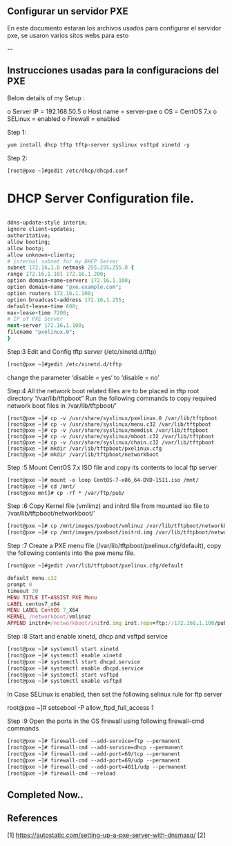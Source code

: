 ## Configurar un servidor PXE
En este documento estaran los archivos usados para configurar el servidor pxe, se usaron varios sitos webs para esto


--
## Instrucciones usadas para la configuracions del PXE
Below details of my Setup :


o Server IP = 192.168.50.5
o Host name = server-pxe
o OS = CentOS 7.x
o SELinux = enabled
o Firewall = enabled




Step 1:
```apache
yum install dhcp tftp tftp-server syslinux vsftpd xinetd -y

```


Step 2:
```apache
[root@pxe ~]#gedit /etc/dhcp/dhcpd.conf
```
# DHCP Server Configuration file.
```ruby

ddns-update-style interim;
ignore client-updates;
authoritative;
allow booting;
allow bootp;
allow unknown-clients;
# internal subnet for my DHCP Server
subnet 172.16.1.0 netmask 255.255.255.0 {
range 172.16.1.101 172.16.1.200;
option domain-name-servers 172.16.1.100;
option domain-name "pxe.example.com";
option routers 172.16.1.100;
option broadcast-address 172.16.1.255;
default-lease-time 600;
max-lease-time 7200;
# IP of PXE Server
next-server 172.16.1.100;
filename "pxelinux.0";
}
```



Step:3 
Edit and Config tftp server (/etc/xinetd.d/tftp)
```apache
[root@pxe ~]#gedit /etc/xinetd.d/tftp
```

change the parameter ‘disable = yes‘ to ‘disable = no’ 


Step:4
All the network boot related files are to be placed in tftp root directory “/var/lib/tftpboot”
Run the following commands to copy required network boot files in ‘/var/lib/tftpboot/’

```
[root@pxe ~]# cp -v /usr/share/syslinux/pxelinux.0 /var/lib/tftpboot
[root@pxe ~]# cp -v /usr/share/syslinux/menu.c32 /var/lib/tftpboot
[root@pxe ~]# cp -v /usr/share/syslinux/memdisk /var/lib/tftpboot
[root@pxe ~]# cp -v /usr/share/syslinux/mboot.c32 /var/lib/tftpboot
[root@pxe ~]# cp -v /usr/share/syslinux/chain.c32 /var/lib/tftpboot
[root@pxe ~]# mkdir /var/lib/tftpboot/pxelinux.cfg
[root@pxe ~]# mkdir /var/lib/tftpboot/networkboot
```

Step :5
Mount CentOS 7.x ISO file and copy its contents to local ftp server

```apache
[root@pxe ~]# mount -o loop CentOS-7-x86_64-DVD-1511.iso /mnt/
[root@pxe ~]# cd /mnt/
[root@pxe mnt]# cp -rf * /var/ftp/pub/
```

Step :6
Copy Kernel file (vmlimz) and initrd file from mounted iso file to ‘/var/lib/tftpboot/networkboot/’

```apache
[root@pxe ~]# cp /mnt/images/pxeboot/vmlinuz /var/lib/tftpboot/networkboot/
[root@pxe ~]# cp /mnt/images/pxeboot/initrd.img /var/lib/tftpboot/networkboot/

```


Step :7
Create a PXE menu file (/var/lib/tftpboot/pxelinux.cfg/default), copy the following contents into the pxe menu file.

```apache
[root@pxe ~]#gedit /var/lib/tftpboot/pxelinux.cfg/default
```
```ruby
default menu.c32
prompt 0
timeout 30
MENU TITLE IT-ASSIST PXE Menu
LABEL centos7_x64
MENU LABEL CentOS 7_X64
KERNEL /networkboot/vmlinuz
APPEND initrd=/networkboot/initrd.img inst.repo=ftp://172.168.1.100/pub

```




Step :8
Start and enable xinetd, dhcp and vsftpd service

```apache
[root@pxe ~]# systemctl start xinetd
[root@pxe ~]# systemctl enable xinetd
[root@pxe ~]# systemctl start dhcpd.service
[root@pxe ~]# systemctl enable dhcpd.service
[root@pxe ~]# systemctl start vsftpd
[root@pxe ~]# systemctl enable vsftpd

```
In Case SELinux is enabled, then set the following selinux rule for ftp server


root@pxe ~]# setsebool -P allow_ftpd_full_access 1


Step :9
Open the ports in the OS firewall using following firewall-cmd commands

```apache
[root@pxe ~]# firewall-cmd --add-service=ftp --permanent
[root@pxe ~]# firewall-cmd --add-service=dhcp --permanent
[root@pxe ~]# firewall-cmd --add-port=69/tcp --permanent 
[root@pxe ~]# firewall-cmd --add-port=69/udp --permanent 
[root@pxe ~]# firewall-cmd --add-port=4011/udp --permanent
[root@pxe ~]# firewall-cmd --reload

```




Completed Now..
--
## References
[1] https://autostatic.com/setting-up-a-pxe-server-with-dnsmasq/
[2] 
